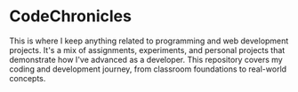 # CodeChronicles
This is where I keep anything related to programming and web development projects. It's a mix of assignments, experiments, and personal projects that demonstrate how I've advanced as a developer. This repository covers my coding and development journey, from classroom foundations to real-world concepts.
